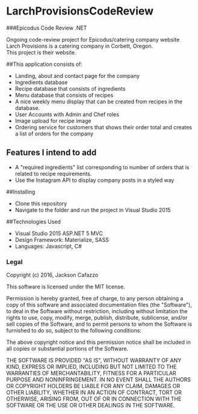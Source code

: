 # LarchProvisionsCodeReview
###Epicodus Code Review .NET
<p>Ongoing code-review project for Epicodus/catering company website
  <br>
  Larch Provisions is a catering company in Corbett, Oregon. 
  <br>
  This project is their website.
</p>

##This application consists of:
  <ul>
    <li>Landing, about and contact page for the company</li>
    <li>Ingredients database</li>
    <li>Recipe database that consists of ingredients</li>
    <li>Menu database that consists of recipes</li>
    <li>A nice weekly menu display that can be created from recipes in the database.</li>
    <li>User Accounts with Admin and Chef roles</li>
    <li>Image upload for recipe image</li>
    <li>Ordering service for customers that shows their order total and creates a list of orders for the company</li>
  </ul>

## Features I intend to add  
  <ul>
    <li>A "required ingredients" list corresponding to number of orders that is related to recipe requirements.</li>
    <li>Use the Instagram API to display company posts in a styled way</li>
  </ul>

##Installing 
<ul>
  <li>Clone this repository</li>
  <li>Navigate to the folder and run the project in Visual Studio 2015</li>
</ul>

##Technologies Used
<ul>
  <li>Visual Studio 2015 ASP.NET 5 MVC</li>
  <li>Design Framework: Materialize, SASS</li>
  <li>Languages: Javascript, C#</li>
</ul>

### Legal

Copyright (c) 2016, Jackson Cafazzo 

This software is licensed under the MIT license.

Permission is hereby granted, free of charge, to any person obtaining a copy of this software and associated documentation files (the "Software"), to deal in the Software without restriction, including without limitation the rights to use, copy, modify, merge, publish, distribute, sublicense, and/or sell copies of the Software, and to permit persons to whom the Software is furnished to do so, subject to the following conditions:

The above copyright notice and this permission notice shall be included in all copies or substantial portions of the Software.

THE SOFTWARE IS PROVIDED "AS IS", WITHOUT WARRANTY OF ANY KIND, EXPRESS OR IMPLIED, INCLUDING BUT NOT LIMITED TO THE WARRANTIES OF MERCHANTABILITY, FITNESS FOR A PARTICULAR PURPOSE AND NONINFRINGEMENT. IN NO EVENT SHALL THE AUTHORS OR COPYRIGHT HOLDERS BE LIABLE FOR ANY CLAIM, DAMAGES OR OTHER LIABILITY, WHETHER IN AN ACTION OF CONTRACT, TORT OR OTHERWISE, ARISING FROM, OUT OF OR IN CONNECTION WITH THE SOFTWARE OR THE USE OR OTHER DEALINGS IN THE SOFTWARE.
